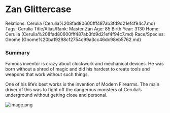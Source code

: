 # Zan Glittercase

Relations: Cerulia (Cerulia%208fad80600fff487ab3fd9d21ef4f94c7.md) 
Tags: Cerulia
Title/Alias/Rank: Master Zan
Age: 85
Birth Year: 3130
Home: Cerulia (Cerulia%208fad80600fff487ab3fd9d21ef4f94c7.md) 
Race/Species: Gnome (Gnome%20ba19298cf2754c99a3cc46dc98eb5762.md)

### Summary

Famous inventor is crazy about clockwork and mechanical devices. He was born without a shred of magic and did his hardest to create tools and weapons that work without such things.

One of his life’s best works is the invention of Modern Firearms. The main driver of this was to fight off the dangerous monsters of Cerulia’s underground without getting close and personal.

![image.png](image%20112.png)